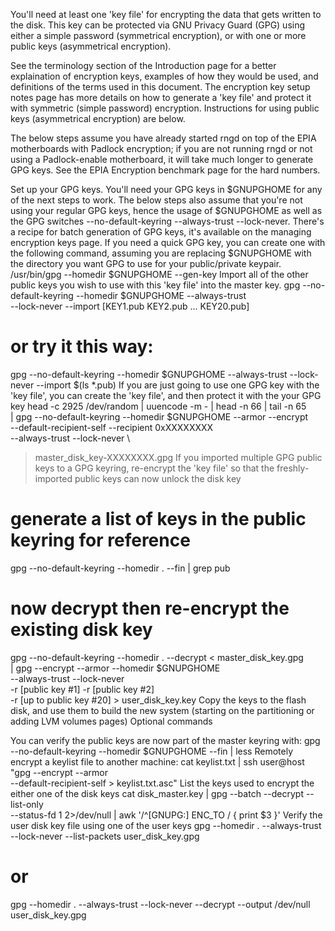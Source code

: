 You'll need at least one 'key file' for encrypting the data that gets written to the disk. This key can be protected via GNU Privacy Guard (GPG) using either a simple password (symmetrical encryption), or with one or more public keys (asymmetrical encryption).

See the terminology section of the Introduction page for a better explaination of encryption keys, examples of how they would be used, and definitions of the terms used in this document. The encryption key setup notes page has more details on how to generate a 'key file' and protect it with symmetric (simple password) encryption. Instructions for using public keys (asymmetrical encryption) are below.

The below steps assume you have already started rngd on top of the EPIA motherboards with Padlock encryption; if you are not running rngd or not using a Padlock-enable motherboard, it will take much longer to generate GPG keys. See the EPIA Encryption benchmark page for the hard numbers.

Set up your GPG keys. You'll need your GPG keys in $GNUPGHOME for any of the next steps to work. The below steps also assume that you're not using your regular GPG keys, hence the usage of $GNUPGHOME as well as the GPG switches --no-default-keyring --always-trust --lock-never. There's a recipe for batch generation of GPG keys, it's available on the managing encryption keys page. If you need a quick GPG key, you can create one with the following command, assuming you are replacing $GNUPGHOME with the directory you want GPG to use for your public/private keypair.
/usr/bin/gpg --homedir $GNUPGHOME --gen-key
Import all of the other public keys you wish to use with this 'key file' into the master key.
gpg --no-default-keyring --homedir $GNUPGHOME --always-trust \
--lock-never --import [KEY1.pub KEY2.pub ... KEY20.pub]
# or try it this way:
gpg --no-default-keyring --homedir $GNUPGHOME --always-trust --lock-never --import $(ls *.pub)
If you are just going to use one GPG key with the 'key file', you can create the 'key file', and then protect it with the your GPG key
head -c 2925 /dev/random | uuencode -m - | head -n 66 | tail -n 65 \
| gpg --no-default-keyring --homedir $GNUPGHOME --armor --encrypt \
--default-recipient-self --recipient 0xXXXXXXXX \
--always-trust --lock-never \
> master_disk_key-XXXXXXXX.gpg
If you imported multiple GPG public keys to a GPG keyring, re-encrypt the 'key file' so that the freshly-imported public keys can now unlock the disk key
# generate a list of keys in the public keyring for reference
gpg --no-default-keyring --homedir . --fin | grep pub
# now decrypt then re-encrypt the existing disk key
gpg --no-default-keyring --homedir . --decrypt < master_disk_key.gpg \
| gpg --encrypt --armor --homedir $GNUPGHOME \
--always-trust --lock-never \
-r [public key #1] -r [public key #2] \
-r [up to public key #20]  > user_disk_key.key
Copy the keys to the flash disk, and use them to build the new system (starting on the partitioning or adding LVM volumes pages)
Optional commands

You can verify the public keys are now part of the master keyring with:
gpg --no-default-keyring --homedir $GNUPGHOME --fin | less
Remotely encrypt a keylist file to another machine:
cat keylist.txt | ssh user@host "gpg --encrypt --armor \
--default-recipient-self > keylist.txt.asc"
List the keys used to encrypt the either one of the disk keys
cat disk_master.key | gpg --batch --decrypt --list-only \
--status-fd 1 2>/dev/null | awk '/^\[GNUPG:\] ENC_TO / { print $3 }'
Verify the user disk key file using one of the user keys
gpg --homedir . --always-trust --lock-never --list-packets user_disk_key.gpg
# or 
gpg --homedir . --always-trust --lock-never --decrypt --output /dev/null user_disk_key.gpg
